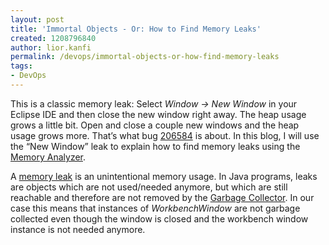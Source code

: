 ```yaml
---
layout: post
title: 'Immortal Objects - Or: How to Find Memory Leaks'
created: 1208796840
author: lior.kanfi
permalink: /devops/immortal-objects-or-how-find-memory-leaks
tags:
- DevOps
---
```

<p><span class="thmr_call" id="thmr_51"><span class="thmr_call" id="thmr_6"><p>This is a classic memory leak: Select <em>Window -&gt; New Window</em> in your Eclipse IDE and then close the new window right away. The heap usage grows a little bit. Open and close a couple new windows and the heap usage grows more. That&rsquo;s what bug <a href="https://bugs.eclipse.org/bugs/show_bug.cgi?id=206584">206584</a> is about. In this blog, I will use the &ldquo;New Window&rdquo; leak to explain how to find memory leaks using the <a href="http://www.eclipse.org/mat/">Memory Analyzer</a>.</p> <p>A <a href="http://en.wikipedia.org/wiki/Memory_Leak">memory leak</a> is an unintentional memory usage. In Java programs, leaks are objects which are not used/needed anymore, but which are still reachable and therefore are not removed by the <a href="http://en.wikipedia.org/wiki/Garbage_Collection">Garbage Collector</a>. In our case this means that instances of <em>WorkbenchWindow</em> are not garbage collected even though the window is closed and the workbench window instance is not needed anymore.</p></span></span></p>
